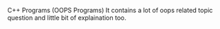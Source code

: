 C++ Programs (OOPS Programs)
It contains a lot of oops related topic question and little bit of explaination too.
